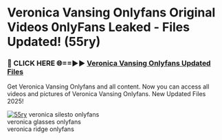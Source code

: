 # Veronica Vansing Onlyfans Original Videos 0nlyFans Leaked - Files Updated! (55ry)

<h3>🔴 CLICK HERE 🌐==►► <a href="https://tinyurl.com/ms9xzufz" rel="nofollow">Veronica Vansing Onlyfans Updated Files</a></h3>

Get Veronica Vansing Onlyfans and all content. Now you can access all videos and pictures of Veronica Vansing Onlyfans. New Updated Files 2025!

[![55ry](https://i.imgur.com/ppqm5kG.gif)](https://tinyurl.com/ms9xzufz)
veronica silesto onlyfans<br>
veronica glasses onlyfans<br>
veronica ridge onlyfans